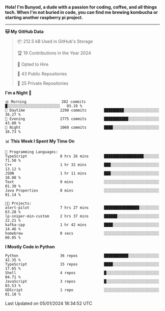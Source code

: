 <p>
<b>Hola! I'm Bunyod, a dude with a passion for coding, coffee, and all things tech. When I'm not buried in code, you can find me brewing kombucha or starting another raspberry pi project.</b>
</p>

---

<!--START_SECTION:waka-->
**🐱 My GitHub Data** 

> 📦 212.5 kB Used in GitHub's Storage 
 > 
> 🏆 19 Contributions in the Year 2024
 > 
> 💼 Opted to Hire
 > 
> 📜 43 Public Repositories 
 > 
> 🔑 25 Private Repositories 
 > 
**I'm a Night 🦉** 

```text
🌞 Morning                202 commits         █░░░░░░░░░░░░░░░░░░░░░░░░   03.19 % 
🌆 Daytime                2298 commits        █████████░░░░░░░░░░░░░░░░   36.27 % 
🌃 Evening                2775 commits        ███████████░░░░░░░░░░░░░░   43.80 % 
🌙 Night                  1060 commits        ████░░░░░░░░░░░░░░░░░░░░░   16.73 % 
```


📊 **This Week I Spent My Time On** 

```text
💬 Programming Languages: 
TypeScript               8 hrs 26 mins       ██████████████████░░░░░░░   71.50 % 
C++                      1 hr 32 mins        ███░░░░░░░░░░░░░░░░░░░░░░   13.12 % 
JSON                     1 hr 11 mins        ███░░░░░░░░░░░░░░░░░░░░░░   10.08 % 
Text                     9 mins              ░░░░░░░░░░░░░░░░░░░░░░░░░   01.30 % 
Java Properties          8 mins              ░░░░░░░░░░░░░░░░░░░░░░░░░   01.14 % 

🐱‍💻 Projects: 
alert-pilot              7 hrs 27 mins       ████████████████░░░░░░░░░   63.28 % 
lp-sniper-min-custom     2 hrs 37 mins       ██████░░░░░░░░░░░░░░░░░░░   22.21 % 
kafka-cpp                1 hr 42 mins        ████░░░░░░░░░░░░░░░░░░░░░   14.46 % 
homebrew                 0 secs              ░░░░░░░░░░░░░░░░░░░░░░░░░   00.05 % 
```

**I Mostly Code in Python** 

```text
Python                   36 repos            ███████████░░░░░░░░░░░░░░   42.35 % 
TypeScript               15 repos            ████░░░░░░░░░░░░░░░░░░░░░   17.65 % 
Shell                    4 repos             █░░░░░░░░░░░░░░░░░░░░░░░░   04.71 % 
JavaScript               3 repos             █░░░░░░░░░░░░░░░░░░░░░░░░   03.53 % 
GDScript                 1 repo              ░░░░░░░░░░░░░░░░░░░░░░░░░   01.18 % 
```




 Last Updated on 05/01/2024 18:34:52 UTC
<!--END_SECTION:waka-->
